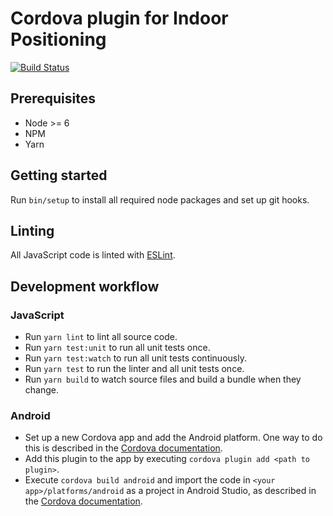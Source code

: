 # Cordova plugin for Indoor Positioning

[![Build Status](https://ci.kabisa.nl/buildStatus/icon?job=Indoor-positioning-cordova-plugin/master)](https://ci.kabisa.nl/job/Indoor-positioning-cordova-plugin/job/master/)

## Prerequisites

* Node >= 6
* NPM
* Yarn

## Getting started

Run `bin/setup` to install all required node packages and set up git hooks.

## Linting

All JavaScript code is linted with [ESLint](https://eslint.org/).

## Development workflow

### JavaScript

* Run `yarn lint` to lint all source code.
* Run `yarn test:unit` to run all unit tests once.
* Run `yarn test:watch` to run all unit tests continuously.
* Run `yarn test` to run the linter and all unit tests once.
* Run `yarn build` to watch source files and build a bundle when they change.

### Android

* Set up a new Cordova app and add the Android platform.
One way to do this is described in the [Cordova documentation](https://cordova.apache.org/docs/en/latest/guide/cli/index.html).
* Add this plugin to the app by executing `cordova plugin add <path to plugin>`.
* Execute `cordova build android` and import the code in `<your app>/platforms/android` as a project in Android Studio, as described in the [Cordova documentation](https://cordova.apache.org/docs/en/latest/guide/platforms/android/index.html#opening-a-project-in-android-studio).
